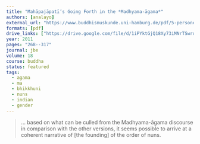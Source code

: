 ```yaml
---
title: "Mahāpajāpatī’s Going Forth in the *Madhyama-āgama*"
authors: [analayo]
external_url: "https://www.buddhismuskunde.uni-hamburg.de/pdf/5-personen/analayo/mahapajapati.pdf"
formats: [pdf]
drive_links: ["https://drive.google.com/file/d/1iPYktGjQ18Xy73iMNrTSwruS2xpm7q3R/view?usp=drivesdk"]
year: 2011
pages: "268--317"
journal: jbe
volume: 18
course: buddha
status: featured
tags:
  - agama
  - ma
  - bhikkhuni
  - nuns
  - indian
  - gender
---
```


> … based on what can be culled from the Madhyama-āgama discourse in comparison with the other versions, it seems possible to arrive at a coherent narrative of [the founding] of the order of nuns.
